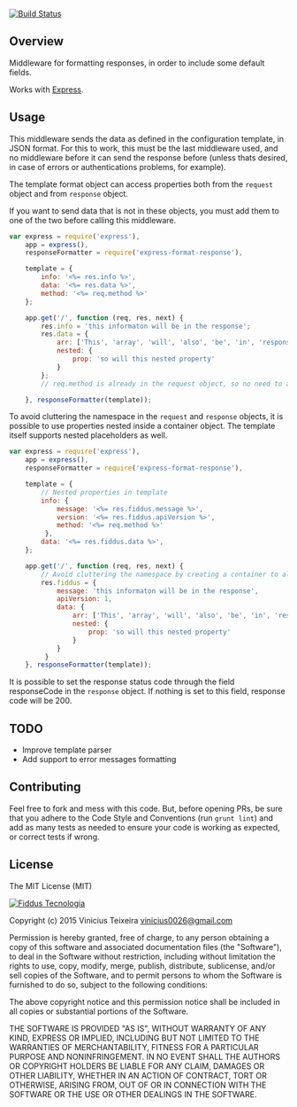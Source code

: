 [![Build Status](https://travis-ci.org/fiddus/express-format-response.svg?branch=master)](https://travis-ci.org/fiddus/express-format-response)

## Overview

Middleware for formatting responses, in order to include some default fields.

Works with [Express](https://github.com/visionmedia/express).

## Usage

This middleware sends the data as defined in the configuration template, in JSON format. For this to work, this must be the last
middleware used, and no middleware before it can send the response before (unless thats desired, in case of errors or
authentications problems, for example).

The template format object can access properties both from the `request` object and from `response` object.

If you want to send data that is not in these objects, you must add them to one of the two before calling this middleware.

```javascript
var express = require('express'),
    app = express(),
    responseFormatter = require('express-format-response'),

    template = {
        info: '<%= res.info %>',
        data: '<%= res.data %>',
        method: '<%= req.method %>'
    };

    app.get('/', function (req, res, next) {
        res.info = 'this informaton will be in the response';
        res.data = {
            arr: ['This', 'array', 'will', 'also', 'be', 'in', 'response'],
            nested: {
                prop: 'so will this nested property'
            }
        };
        // req.method is already in the request object, so no need to add it here.

    }, responseFormatter(template));
```

To avoid cluttering the namespace in the `request` and `response` objects, it is possible to use properties nested
inside a container object. The template itself supports nested placeholders as well.

```javascript
var express = require('express'),
    app = express(),
    responseFormatter = require('express-format-response'),

    template = {
        // Nested properties in template
        info: {
            message: '<%= res.fiddus.message %>',
            version: '<%= res.fiddus.apiVersion %>',
            method: '<%= req.method %>'
         },
        data: '<%= res.fiddus.data %>',
    };

    app.get('/', function (req, res, next) {
        // Avoid cluttering the namespace by creating a container to all the data to be passed to template
        res.fiddus = {
            message: 'this informaton will be in the response',
            apiVersion: 1,
            data: {
                arr: ['This', 'array', 'will', 'also', 'be', 'in', 'response'],
                nested: {
                    prop: 'so will this nested property'
                }
            }
         }
    }, responseFormatter(template));
```

It is possible to set the response status code through the field responseCode in the `response` object. If nothing is set
to this field, response code will be 200.

## TODO

- Improve template parser
- Add support to error messages formatting

## Contributing

Feel free to fork and mess with this code. But, before opening PRs, be sure that you adhere to the Code Style and Conventions
(run `grunt lint`) and add as many tests as needed to ensure your code is working as expected, or correct tests if wrong.

## License

The MIT License (MIT)

[![Fiddus Tecnologia](http://fiddus.com.br/assets/img/logo-site.png)](http://fiddus.com.br)

Copyright (c) 2015 Vinicius Teixeira vinicius0026@gmail.com

Permission is hereby granted, free of charge, to any person obtaining a copy
of this software and associated documentation files (the "Software"), to deal
in the Software without restriction, including without limitation the rights
to use, copy, modify, merge, publish, distribute, sublicense, and/or sell
copies of the Software, and to permit persons to whom the Software is
furnished to do so, subject to the following conditions:

The above copyright notice and this permission notice shall be included in
all copies or substantial portions of the Software.

THE SOFTWARE IS PROVIDED "AS IS", WITHOUT WARRANTY OF ANY KIND, EXPRESS OR
IMPLIED, INCLUDING BUT NOT LIMITED TO THE WARRANTIES OF MERCHANTABILITY,
FITNESS FOR A PARTICULAR PURPOSE AND NONINFRINGEMENT. IN NO EVENT SHALL THE
AUTHORS OR COPYRIGHT HOLDERS BE LIABLE FOR ANY CLAIM, DAMAGES OR OTHER
LIABILITY, WHETHER IN AN ACTION OF CONTRACT, TORT OR OTHERWISE, ARISING FROM,
OUT OF OR IN CONNECTION WITH THE SOFTWARE OR THE USE OR OTHER DEALINGS IN
THE SOFTWARE.